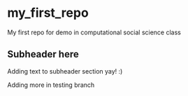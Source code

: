 # my_first_repo
My first repo for demo in computational social science class


## Subheader here

Adding text to subheader section yay! :)

Adding more in testing branch 
